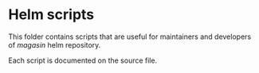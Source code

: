 # Helm scripts

This folder contains scripts that are useful for maintainers and developers of _magasin_ helm repository.

Each script is documented on the source file.

